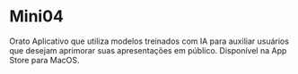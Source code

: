 # Mini04
Orato
Aplicativo que utiliza modelos treinados com IA para auxiliar usuários que desejam aprimorar suas apresentações em público. Disponível na App Store para MacOS.
